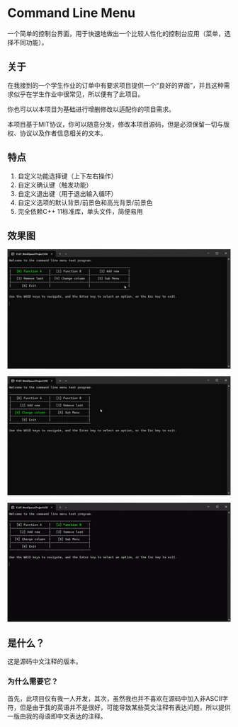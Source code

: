 # Command Line Menu

一个简单的控制台界面，用于快速地做出一个比较人性化的控制台应用（菜单，选择不同功能）。

## 关于

在我接到的一个学生作业的订单中有要求项目提供一个“良好的界面”，并且这种需求似乎在学生作业中很常见，所以便有了此项目。

你也可以以本项目为基础进行增删修改以适配你的项目需求。

本项目基于MIT协议，你可以随意分发，修改本项目源码，但是必须保留一切与版权、协议以及作者信息相关的文本。

## 特点

1. 自定义功能选择键（上下左右操作）
2. 自定义确认键（触发功能）
3. 自定义退出键（用于退出输入循环）
4. 自定义选项的默认背景/前景色和高光背景/前景色
5. 完全依赖C++ 11标准库，单头文件，简便易用

## 效果图

![1](./images/1.png)

![2](./images/2.png)

![3](./images/3.gif)

## [](command_line_menu_cn.hpp) 是什么？

这是源码中文注释的版本。

### 为什么需要它？

首先，此项目仅有我一人开发，其次，虽然我也并不喜欢在源码中加入非ASCII字符，但是由于我的英语并不是很好，可能导致某些英文注释有表达问题，所以提供一版由我的母语即中文表达的注释。
